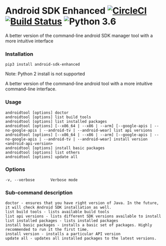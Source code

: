 # Android SDK Enhanced [![CircleCI](https://circleci.com/gh/ashishb/android-sdk-enhanced/tree/master.svg?style=shield&circle-token=b64e11ee679a0856cf50dbe559e3e59ebbb26466)](https://circleci.com/gh/ashishb/android-sdk-enhanced/tree/master) [![Build Status](https://travis-ci.com/ashishb/android-sdk-enhanced.svg?token=Da9XpqAfHHto2GefTigN&branch=master)](https://travis-ci.com/ashishb/android-sdk-enhanced) ![Python 3.6](https://img.shields.io/badge/python-3.6-brightgreen.svg)
A better version of the command-line android SDK manager tool with a more intuitive interface

### Installation

`pip3 install android-sdk-enhanced`

Note: Python 2 install is not supported

A better version of the command-line android tool with a more intuitive command-line interface.

### Usage
    androidtool [options] doctor
    androidtool [options] list build tools
    androidtool [options] list installed packages
    androidtool [options] [--x86_64 | --x86 | --arm] [--google-apis | --no-google-apis | --android-tv | --android-wear] list api versions
    androidtool [options] [--x86_64 | --x86 | --arm] [--google-apis | --no-google-apis | --android-tv | --android-wear] install version <android-api-version>
    androidtool [options] install basic packages
    androidtool [options] list others
    androidtool [options] update all

### Options
    -v, --verbose       Verbose mode


### Sub-command description

    doctor - ensures that you have right version of Java. In the future, it will check Android SDK installation as well.
    list build tools - lists available build tools
    list api versions - lists different SDK versions available to install
    list installed packages - lists installed packages
    install basic packages - installs a basic set of packages. Highly recommended to run it the first time.
    install version - installs a particular API version
    update all - updates all installed packages to the latest versions.